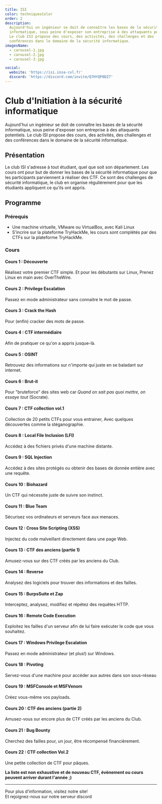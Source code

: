 ```yaml
---
title: ISI
color: techniquesColor
order: 2
description:
  Aujourd'hui un ingénieur se doit de connaître les bases de la sécurité
  informatique, sous peine d'exposer son entreprise à des attaquants potentiels.
  Le club ISI propose des cours, des activités, des challenges et des
  conférences dans le domaine de la sécurité informatique.
imagesName:
  - carousel-1.jpg
  - carousel-2.jpg
  - carousel-3.jpg

social:
  website: 'https://isi.insa-cvl.fr'
  discord: 'https://discord.com/invite/Q7HYQP8DZ7'
---
```


# Club d'Initiation à la sécurité informatique

<campus-center>
  <campus-responsive-image
    folder-name="federation/techniques/isi"
    name="logo.jpg"
    max-width="400"></campus-responsive-image>
</campus-center>

Aujourd'hui un ingénieur se doit de connaître les bases de la sécurité
informatique, sous peine d'exposer son entreprise à des attaquants potentiels.
Le club ISI propose des cours, des activités, des challenges et des conférences
dans le domaine de la sécurité informatique.

## Présentation

Le club ISI s'adresse à tout étudiant, quel que soit son département. Les cours
ont pour but de donner les bases de la sécurité informatique pour que les
participants parviennent à réaliser des CTF. Ce sont des challenges de sécurité
informatique, le club en organise régulièrement pour que les étudiants
appliquent ce qu'ils ont appris.

<campus-center>
  <campus-carousel :names="imagesName" folder-name="federation/techniques/isi"></campus-carousel>
</campus-center>

## Programme

### Prérequis
- Une machine virtuelle, VMware ou VirtualBox, avec Kali Linux
- S'incrire sur la plateforme TryHackMe, les cours sont complétés par des CTFs sur la plateforme TryHackMe.

### Cours
#### Cours 1 : Découverte
Réalisez votre premier CTF simple.
Et pour les débutants sur Linux, Prenez Linux en main avec OverTheWire.

#### Cours 2 : Privilege Escalation
Passez en mode administrateur sans connaitre le mot de passe.

#### Cours 3 : Crack the Hash
Pour (enfin) cracker des mots de passe.

#### Cours 4 : CTF intermédiaire
Afin de pratiquer ce qu'on a appris jusque-là.

#### Cours 5 : OSINT
Retrouvez des informations sur n'importe qui juste en se baladant sur internet.

#### Cours 6 : Brut-it
Pour "bruteforce" des sites web car _Quand on sait pas quoi mettre, on essaye tout_ (Socrate).

#### Cours 7 : CTF collection vol.1
Collection de 20 petits CTFs pour vous entrainer, Avec quelques découvertes comme la stéganographie.

#### Cours 8 : Local File Inclusion (LFI)
Accédez à des fichiers privés d'une machine distante.

#### Cours 9 : SQL Injection
Accédez à des sites protégés ou obtenir des bases de donnée entière avec une requête.

#### Cours 10 : Biohazard
Un CTF qui nécessite juste de suivre son instinct.

#### Cours 11 : Blue Team
Sécurisez vos ordinateurs et serveurs face aux menaces.

#### Cours 12 : Cross Site Scripting (XSS)
Injectez du code malveillant directement dans une page Web.

#### Cours 13 : CTF des anciens (partie 1)
Amusez-vous sur des CTF créés par les anciens du Club.

#### Cours 14 : Reverse
Analysez des logiciels pour trouver des informations et des failles.

#### Cours 15 : BurpsSuite et Zap
Interceptez, analysez, modifiez et répétez des requêtes HTTP.

#### Cours 16 : Remote Code Execution
Exploitez les failles d'un serveur afin de lui faire exécuter le code que vous souhaitez.

#### Cours 17 : Windows Privilege Escalation
Passez en mode administrateur (et plus!) sur Windows.

#### Cours 18 : Pivoting
Servez-vous d'une machine pour accéder aux autres dans son sous-réseau

#### Cours 19 : MSFConsole et MSFVenom
Créez vous-même vos payloads.

#### Cours 20 : CTF des anciens (partie 2)
Amusez-vous sur encore plus de CTF créés par les anciens du Club.

#### Cours 21 : Bug Bounty
Cherchez des failles pour, un jour, être récompensé financièrement.

#### Cours 22 : CTF collection Vol.2
Une petite collection de CTF pour pâques.

**La liste est non exhaustive et de nouveau CTF, évènement ou cours peuvent arriver durant l'année ;)**

---
<campus-center>Pour plus d'information, visitez notre site!</br>
Et rejoignez-nous sur notre serveur discord</campus-center>
<campus-social :social="social" :color="color"></campus-social>
